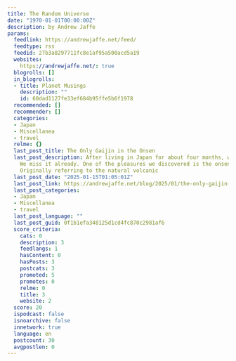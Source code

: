 ```yaml
---
title: The Random Universe
date: "1970-01-01T00:00:00Z"
description: by Andrew Jaffe
params:
  feedlink: https://andrewjaffe.net/feed/
  feedtype: rss
  feedid: 27b3a8297711fc8e1af95a500acd5a19
  websites:
    https://andrewjaffe.net/: true
  blogrolls: []
  in_blogrolls:
  - title: Planet Musings
    description: ""
    id: 60dad1127fe33ef684b95ffe5b6f1978
  recommended: []
  recommender: []
  categories:
  - Japan
  - Miscellanea
  - travel
  relme: {}
  last_post_title: The Only Gaijin in the Onsen
  last_post_description: After living in Japan for about four months, we left in mid-December.
    We miss it already. One of the pleasures we discovered is the onsen, or hot spring.
    Originally referring to the natural volcanic
  last_post_date: "2025-01-15T01:05:01Z"
  last_post_link: https://andrewjaffe.net/blog/2025/01/the-only-gaijin-in-the-onsen/
  last_post_categories:
  - Japan
  - Miscellanea
  - travel
  last_post_language: ""
  last_post_guid: 0f1b1efa348125d1cd4fc870c2981af6
  score_criteria:
    cats: 0
    description: 3
    feedlangs: 1
    hasContent: 0
    hasPosts: 3
    postcats: 3
    promoted: 5
    promotes: 0
    relme: 0
    title: 3
    website: 2
  score: 20
  ispodcast: false
  isnoarchive: false
  innetwork: true
  language: en
  postcount: 30
  avgpostlen: 0
---
```

